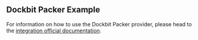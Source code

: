 ## Dockbit Packer Example

For information on how to use the Dockbit Packer provider, please head to the [integration official documentation](https://docs.dockbit.com/integrations/aws-cli/).
